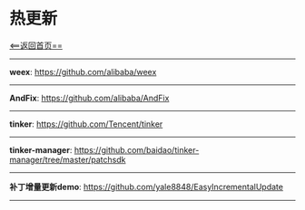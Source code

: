 # 热更新


[<==返回首页==](https://github.com/fengyongge/AndroidOpenCollect)

---

**weex**:  https://github.com/alibaba/weex

---

**AndFix**:  https://github.com/alibaba/AndFix

---

**tinker**:  https://github.com/Tencent/tinker

---

**tinker-manager**: https://github.com/baidao/tinker-manager/tree/master/patchsdk

---

**补丁增量更新demo**: https://github.com/yale8848/EasyIncrementalUpdate

---




